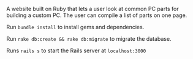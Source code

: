 A website built on Ruby that lets a user look at common PC parts for building a custom PC. The user can compile a list of parts on one page.

Run ```bundle install``` to install gems and dependencies.

Run ```rake db:create && rake db:migrate``` to migrate the database.

Runs ```rails s``` to start the Rails server at ```localhost:3000```
